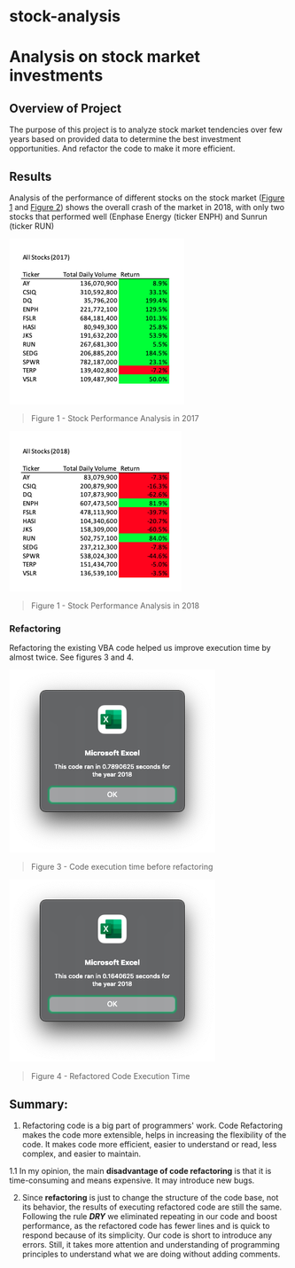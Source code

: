 # stock-analysis
# Analysis on stock market investments


## Overview of Project

The purpose of this project is to analyze stock market tendencies over few years based on provided data to determine the best investment opportunities. And refactor the code to make it more efficient.

## Results

Analysis of the performance of different stocks on the stock market ([Figure 1](https://github.com/xenia-e/stock-analysis/blob/main/Resourses/all_stocks_2017_table.png) and [Figure 2](https://github.com/xenia-e/stock-analysis/blob/main/Resourses/all_stocks_2018_table.png)) shows the overall crash of the market in 2018, with only two stocks that performed well (Enphase Energy (ticker ENPH) and Sunrun (ticker RUN)

![Figure 1 - Stock Performance Analysis in 2017](https://github.com/xenia-e/stock-analysis/blob/main/Resourses/all_stocks_2017_table.png)

>Figure 1 - Stock Performance Analysis in 2017


![Figure 2 - Stock Performance Analysis in 2018](https://github.com/xenia-e/stock-analysis/blob/main/Resourses/all_stocks_2018_table.png)

>Figure 1 - Stock Performance Analysis in 2018

### Refactoring

Refactoring the existing VBA code helped us improve execution time by almost twice. See figures 3 and 4.

![Figure 3 - Code execution time before refactoring](https://github.com/xenia-e/stock-analysis/blob/main/Resourses/VBA_Challenge_2018_before_ref.png)

>Figure 3 - Code execution time before refactoring


![Figure 3 - Refactored Code Execution Time](https://github.com/xenia-e/stock-analysis/blob/main/Resourses/VBA_Challenge_2018.png)

>Figure 4 - Refactored Code Execution Time

## Summary: 

1. Refactoring code is a big part of programmers' work. Code Refactoring makes the code more extensible, helps in increasing the flexibility of the code. It makes code more efficient, easier to understand or read, less complex, and easier to maintain. 

  1.1 In my opinion, the main **disadvantage of code refactoring** is that it is time-consuming and means expensive. It may introduce new bugs. 

2. Since **refactoring** is just to change the structure of the code base, not its behavior, the results of executing refactored code are still the same. Following the rule ***DRY*** we eliminated repeating in our code and boost performance, as the refactored code has fewer lines and is quick to respond because of its simplicity. Our code is short to introduce any errors. Still, it takes more attention and understanding of programming principles to understand what we are doing without adding comments. 
